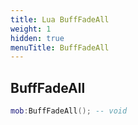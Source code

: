 ```yaml
---
title: Lua BuffFadeAll
weight: 1
hidden: true
menuTitle: BuffFadeAll
---
```

## BuffFadeAll
```lua
mob:BuffFadeAll(); -- void
```